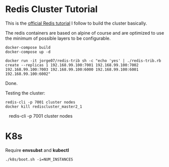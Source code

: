Redis Cluster Tutorial
======================

This is the [official Redis tutorial](https://redis.io/topics/cluster-tutorial) I follow to build the cluster basically.

The redis containers are based on alpine of course and are optimized to use the minimum of possible layers to be configurable.

    docker-compose build
    docker-compose up -d
 
    docker run -it jorge07/redis-trib sh -c "echo 'yes' | ./redis-trib.rb create --replicas 1 192.168.99.100:7001 192.168.99.100:7002 192.168.99.100:7003 192.168.99.100:6000 192.168.99.100:6001 192.168.99.100:6002"
    
Done.

Testing the cluster:
       
    redis-cli -p 7001 cluster nodes
    docker kill rediscluster_master2_1
    redis-cli -p 7001 cluster nodes
    
# K8s

Require **envsubst** and **kubectl**

    ./k8s/boot.sh -i=NUM_INSTANCES
